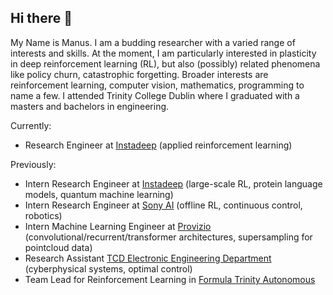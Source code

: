## Hi there 👋

My Name is Manus. I am a budding researcher with a varied range of interests and skills. At the moment, I am particularly interested in plasticity in deep reinforcement learning (RL), but also (possibly) related phenomena like policy churn, catastrophic forgetting. Broader interests are reinforcement learning, computer vision, mathematics, programming to name a few. I attended Trinity College Dublin where I graduated with a masters and bachelors in engineering.

Currently:
* Research Engineer at [Instadeep](https://www.instadeep.com/research/) (applied reinforcement learning)
  
Previously:
* Intern Research Engineer at [Instadeep](https://www.instadeep.com/research/) (large-scale RL, protein language models, quantum machine learning)
* Intern Research Engineer at [Sony AI](https://ai.sony) (offline RL, continuous control, robotics)
* Intern Machine Learning Engineer at [Provizio](https://provizio.ai) (convolutional/recurrent/transformer architectures, supersampling for pointcloud data)
* Research Assistant [TCD Electronic Engineering Department](https://www.tcd.ie/eleceng/) (cyberphysical systems, optimal control)
* Team Lead for Reinforcement Learning in [Formula Trinity Autonomous](https://ie.linkedin.com/company/formula-trinity)

<!--
**mmcaulif/mmcaulif** is a ✨ _special_ ✨ repository because its `README.md` (this file) appears on your GitHub profile.

Here are some ideas to get you started:

- 🔭 I’m currently working on ...
- 🌱 I’m currently learning ...
- 👯 I’m looking to collaborate on ...
- 🤔 I’m looking for help with ...
- 💬 Ask me about ...
- 📫 How to reach me: ...
- 😄 Pronouns: ...
- ⚡ Fun fact: ...
-->
